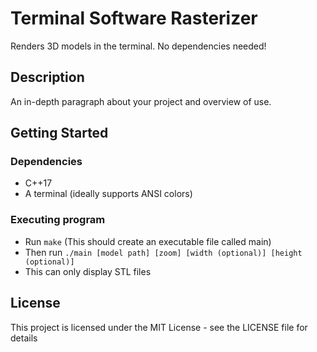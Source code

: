 # Terminal Software Rasterizer

Renders 3D models in the terminal. No dependencies needed! 

## Description

An in-depth paragraph about your project and overview of use.

## Getting Started

### Dependencies

* C++17
* A terminal (ideally supports ANSI colors)

### Executing program

* Run `make` (This should create an executable file called main)
* Then run `./main [model path] [zoom] [width (optional)] [height (optional)]`
* This can only display STL files

## License

This project is licensed under the MIT License - see the LICENSE file for details
